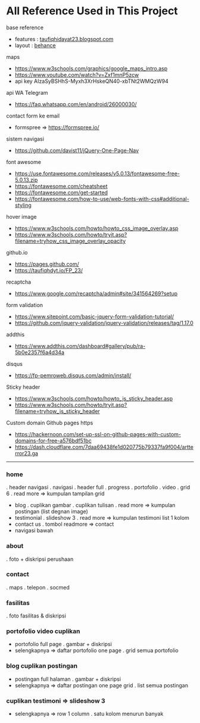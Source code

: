 # All Reference Used in This Project

base reference
 + features   :  [taufiqhidayat23.blogspot.com](https://taufiqhidayat23.blogspot.co.id/)
 + layout     :  [behance](https://www.behance.net/gallery/17665373/Marine-Theme-Homepage-v4)

maps
 + https://www.w3schools.com/graphics/google_maps_intro.asp
 + https://www.youtube.com/watch?v=Zxf1mnP5zcw
 + api key AIzaSyBSHhS-Myxh3XrHskeQN40-xbTNt2WMQzW94

api WA Telegram
 + https://faq.whatsapp.com/en/android/26000030/

contact form ke email
 + formspree  => https://formspree.io/

sistem navigasi
 + https://github.com/davist11/jQuery-One-Page-Nav

font awesome
 + https://use.fontawesome.com/releases/v5.0.13/fontawesome-free-5.0.13.zip
 + https://fontawesome.com/cheatsheet
 + https://fontawesome.com/get-started
 + https://fontawesome.com/how-to-use/web-fonts-with-css#additional-styling

hover image
 + https://www.w3schools.com/howto/howto_css_image_overlay.asp
 + https://www.w3schools.com/howto/tryit.asp?filename=tryhow_css_image_overlay_opacity

github.io
 + https://pages.github.com/
 + https://taufiqhdyt.io/FP_23/

recaptcha
 + https://www.google.com/recaptcha/admin#site/341564269?setup

form validation
 + https://www.sitepoint.com/basic-jquery-form-validation-tutorial/
 + https://github.com/jquery-validation/jquery-validation/releases/tag/1.17.0

addthis
 + https://www.addthis.com/dashboard#gallery/pub/ra-5b0e2357f6a4d34a

disqus
 + https://fp-pemroweb.disqus.com/admin/install/

Sticky header
 + https://www.w3schools.com/howto/howto_js_sticky_header.asp
 + https://www.w3schools.com/howto/tryit.asp?filename=tryhow_js_sticky_header

Custom domain Github pages https
 + https://hackernoon.com/set-up-ssl-on-github-pages-with-custom-domains-for-free-a576bdf51bc
 + https://dash.cloudflare.com/7daa69438fe1d020775b79337fa9f004/artterror23.ga

______________________________________________________________________________________________________________________________________________

### home
  . header navigasi
  . navigasi
  . header full
  . progress
  . portofolio
    . video
    . grid 6
    . read more => kumpulan tampilan grid
  - blog
    . cuplikan gambar
    . cuplikan tulisan
    . read more => kumpulan postingan (list degnan image)
  - testimonial
    . slideshow 3
    . read more => kumpulan testimoni list 1 kolom
  - contact us 
    . tombol readmore => contact
  - navigasi bawah

### about
  . foto + diskripsi perushaan

### contact
  . maps
  . telepon
  . socmed

### fasilitas
  . foto fasilitas & diskripsi

### portofolio video cuplikan
 - portofolio full page
   . gambar + diskripsi
 - selengkapnya => daftar portofolio one page
   . grid semua portofolio

### blog cuplikan postingan
 - postingan full halaman
   . gambar + diskripsi
 - selengkapnya => daftar postingan one page grid
   . list semua postingan

### cuplikan testimoni => slideshow 3
 - selengkapnya => row 1 column
   . satu kolom menurun banyak